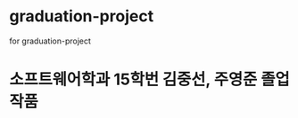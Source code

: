 # graduation-project
for graduation-project

소프트웨어학과 15학번 김중선, 주영준 졸업작품
===================================

